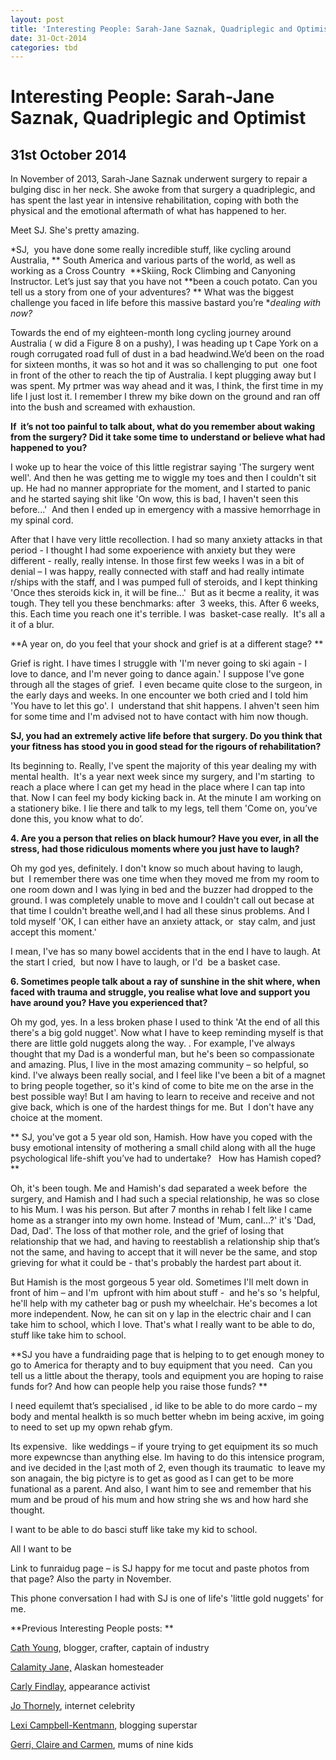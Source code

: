 ```yaml
---
layout: post
title: 'Interesting People: Sarah-Jane Saznak, Quadriplegic and Optimist'
date: 31-Oct-2014
categories: tbd
---
```


# Interesting People: Sarah-Jane Saznak, Quadriplegic and Optimist

## 31st October 2014

In November of 2013,   Sarah-Jane Saznak underwent surgery to repair a bulging disc in her neck. She awoke from that surgery a quadriplegic, and has spent the last year in intensive rehabilitation, coping with both the physical and the emotional aftermath of what has happened to her.

Meet SJ. She's pretty amazing.

*SJ,  you have done some really incredible stuff, like cycling around Australia, ** South America and various parts of the world, as well as working as a Cross Country  **Skiing, Rock Climbing and Canyoning Instructor. Let’s just say that you have not **been a couch potato. Can you tell us a story from one of your adventures? ** What was the biggest challenge you faced in life before this massive bastard you’re **dealing with now?*

Towards the end of my eighteen-month long cycling journey around Australia ( w did a Figure 8 on a pushy), I was heading up t Cape York on a rough corrugated road full of dust in a bad headwind.We’d been on the road for sixteen months, it was so hot and it was so challenging to put  one foot in front of the other to reach the tip of Australia. I kept plugging away but I was spent. My prtmer was way ahead and it was, I think, the first time in my life I just lost it. I remember I threw my bike down on the ground and ran off into the bush and screamed with exhaustion.

**If  it’s not too painful to talk about, what do you remember about waking from the surgery? Did it take some time to understand or believe what had happened to you?**

I woke up to hear the voice of this little registrar saying 'The surgery went well'. And then he was getting me to wiggle my toes and then I couldn't sit up. He had no manner appropriate for the moment, and I started to panic and he started saying shit like 'On wow, this is bad, I haven't seen this before...'  And then I ended up in emergency with a massive hemorrhage in my spinal cord.

After that I have very little recollection. I had so many anxiety attacks in that period - I thought I had some expoerience with anxiety but they were different - really, really intense. In those first few weeks I was in a bit of denial – I was happy, really connected with staff and had really intimate r/ships with the staff, and I was pumped full of steroids, and I kept thinking 'Once thes steroids kick in, it will be fine...'  But as it becme a reality, it was tough. They tell you these benchmarks: after  3 weeks, this. After 6 weeks, this. Each time you reach one it's terrible. I was  basket-case really.  It's all a it of a blur.

**A year on, do you feel that your shock and grief is at a different stage? **

Grief is right. I have times I struggle with 'I'm never going to ski again - I love to dance, and I'm never going to dance again.' I suppose I've gone through all the stages of grief.  I even became quite close to the surgeon, in the early days and weeks. In one encounter we both cried and I told him 'You have to let this go'. I  understand that shit happens. I ahven't seen him for some time and I'm advised not to have contact with him now though.

**SJ, you had an extremely active life before that surgery. Do you think that your fitness has stood you in good stead for the rigours of rehabilitation?**

Its beginning to. Really, I've spent the majority of this year dealing my with mental health.  It's a year next week since my surgery, and I'm starting  to reach a place where I can get my head in the place where I can tap into that. Now I can feel my body kicking back in. At the minute I am working on a stationery bike. I lie there and talk to my legs, tell them 'Come on, you’ve done this, you know what to do’.

**4. Are you a person that relies on black humour? Have you ever, in all the stress, had those ridiculous moments where you just have to laugh?**

Oh my god yes, definitely. I don't know so much about having to laugh, but  I remember there was one time when they moved me from my room to one room down and I was lying in bed and the buzzer had dropped to the ground. I was completely unable to move and I couldn't call out becase at that time I couldn't breathe well,and I had all these sinus problems. And I told myself 'OK, I can either have an anxiety attack, or  stay calm, and just accept this moment.'

I mean, I've has so many bowel accidents that in the end I have to laugh. At the start I cried,  but now I have to laugh, or I'd  be a basket case.

**6. Sometimes people talk about a ray of sunshine in the shit where, when faced with trauma and struggle, you realise what love and support you have around you? Have you experienced that?**

Oh my god, yes. In a less broken phase I used to think 'At the end of all this there's a big gold nugget'. Now what I have to keep reminding myself is that there are little gold nuggets along the way. . For example, I've always thought that my Dad is a wonderful man, but he's been so compassionate and amazing. Plus, I live in the most amazing community – so helpful, so kind. I've always been really social, and I feel like I've been a bit of a magnet to bring people together, so it's kind of come to bite me on the arse in the best possible way! But I am having to learn to receive and receive and not give back, which is one of the hardest things for me. But  I don't have any choice at the moment.

** SJ, you've got a 5 year old son, Hamish. How have you coped with the busy emotional intensity of mothering a small child along with all the huge psychological life-shift you’ve had to undertake?   How has Hamish coped? **

Oh, it's been tough. Me and Hamish's dad separated a week before  the surgery, and Hamish and I had such a special relationship, he was so close to his Mum. I was his person. But after 7 months in rehab I felt like I came home as a stranger into my own home. Instead of 'Mum, canI...?' it's 'Dad, Dad, Dad'. The loss of that mother role, and the grief of losing that relationship that we had, and having to reestablish a relationship ship that’s not the same, and having to accept that it will never be the same, and stop grieving for what it could be - that's probably the hardest part about it.

But Hamish is the most gorgeous 5 year old. Sometimes I'll melt down in front of him – and I'm  upfront with him about stuff -  and he's so 's helpful, he'll help with my catheter bag or push my wheelchair. He's becomes a lot more independent. Now, he can sit on y lap in the electric chair and I can take him to school, which I love. That's what I really want to be able to do, stuff like take him to school.

**SJ you have a fundraiding page that is helping to to get enough money to go to America for therapty and to buy equipment that you need.  Can you tell us a little about the therapy, tools and equipment you are hoping to raise funds for? And how can people help you raise those funds? **

I need equilemt that’s specialised , id like to be able to do more cardo – my body and mental healkth is so much better whebn im being acxive, im going to need to set up my opwn rehab gfym.

Its expensive.  like weddings – if youre trying to get equipment its so much more expewncse than anything else. Im having to do this intensice program, and ive decided in the l;ast moth of 2, even though its traumatic  to leave my son anagain, the big pictyre is to get as good as I can get to be more funational as a parent. And also, I want him to see and remember that his mum and be proud of his mum and how string she ws and how hard she thought.

I want to be able to do basci stuff like take my kid to school.

 

All I want to be

Link to funraidug page – is SJ happy for me tocut and paste photos from that page? Also the party in November.

 

 

This phone conversation I had with SJ is one of life's 'little gold nuggets' for me.

**Previous Interesting People posts: **

<a href="http://mogantosh.com/interesting-people-cath-young-blogger-crafter-captain-of-industry/">Cath Young</a>, blogger, crafter, captain of industry

<a href="http://mogantosh.com/interesting-people-calamity-jane-alaskan-homesteader/">Calamity Jane,</a> Alaskan homesteader



<a href="http://mogantosh.com/?p=455">Carly Findlay</a>, appearance activist



<a href="http://mogantosh.com/?p=481">Jo Thornely</a>, internet celebrity



<a href="http://mogantosh.com/?p=596">Lexi Campbell-Kentmann</a>, blogging superstar



<a href="http://mogantosh.com/wp-admin/post.php?post=790&amp;action=edit">Gerri, Claire and Carmen</a>, mums of nine kids

 

 

 
